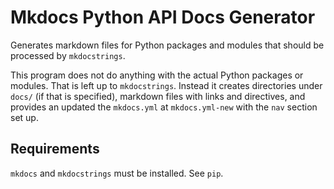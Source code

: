# Mkdocs Python API Docs Generator

Generates markdown files for Python packages and modules that should be
processed by ```mkdocstrings```.

This program does not do anything with the actual Python packages or modules.
That is left up to ```mkdocstrings```. Instead it creates directories under
```docs/``` (if that is specified), markdown files with links and directives,
and provides an updated the ```mkdocs.yml``` at ```mkdocs.yml-new``` with the
```nav``` section set up.

## Requirements

```mkdocs``` and ```mkdocstrings``` must be installed. See ```pip```.
